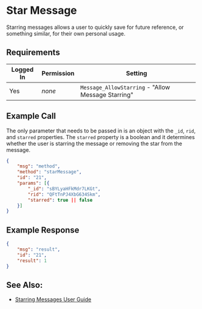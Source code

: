 # Star Message

Starring messages allows a user to quickly save for future reference, or something similar, for their own personal usage.

## Requirements

| Logged In | Permission | Setting                                            |
| --------- | ---------- | -------------------------------------------------- |
| Yes       | _none_     | `Message_AllowStarring` - "Allow Message Starring" |

## Example Call

The only parameter that needs to be passed in is an object with the `_id`, `rid`, and `starred` properties. The `starred` property is a boolean and it determines whether the user is starring the message or removing the star from the message.

```json
{
    "msg": "method",
    "method": "starMessage",
    "id": "21",
    "params": [{
        "_id": "sBYLyaHFkMdr7LKGt",
        "rid": "QFtTnPJ4XbG634Skm",
        "starred": true || false
    }]
}
```

## Example Response

```json
{
    "msg": "result",
    "id": "21",
    "result": 1
}
```

## See Also:

- [Starring Messages User Guide][1]

[1]: ../../../../user-guides/messaging/
